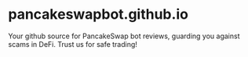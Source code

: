 # pancakeswapbot.github.io
Your github source for PancakeSwap bot reviews, guarding you against scams in DeFi. Trust us for safe trading!

